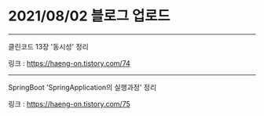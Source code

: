 # 2021/08/02 블로그 업로드
----
클린코드 13장 '동시성' 정리

링크 : https://haeng-on.tistory.com/74

---
SpringBoot 'SpringApplication의 실행과정' 정리

링크 : https://haeng-on.tistory.com/75

